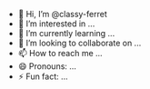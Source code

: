- 👋 Hi, I’m @classy-ferret
- 👀 I’m interested in ...
- 🌱 I’m currently learning ...
- 💞️ I’m looking to collaborate on ...
- 📫 How to reach me ...
- 😄 Pronouns: ...
- ⚡ Fun fact: ...

<!---
classy-ferret/classy-ferret is a ✨ special ✨ repository because its `README.md` (this file) appears on your GitHub profile.
You can click the Preview link to take a look at your changes.
--->
